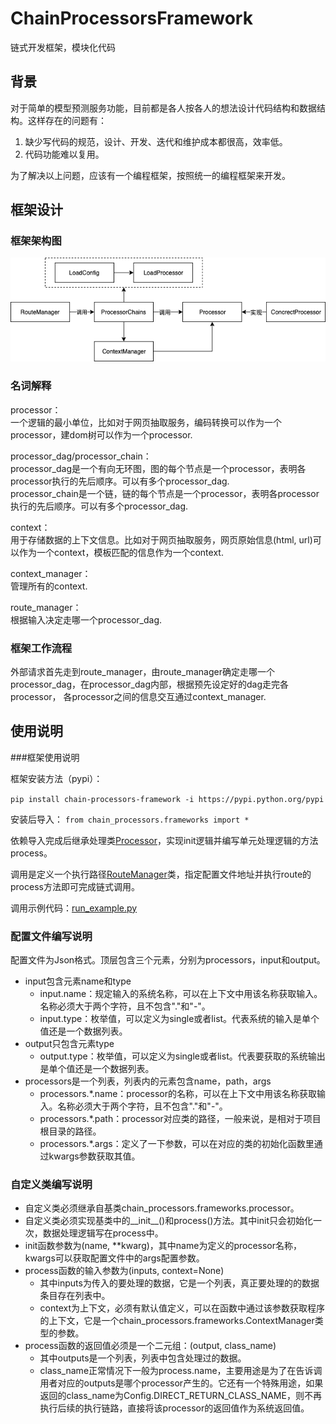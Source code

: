 # ChainProcessorsFramework

链式开发框架，模块化代码

## 背景
对于简单的模型预测服务功能，目前都是各人按各人的想法设计代码结构和数据结构。这样存在的问题有：  

1. 缺少写代码的规范，设计、开发、迭代和维护成本都很高，效率低。
2. 代码功能难以复用。

为了解决以上问题，应该有一个编程框架，按照统一的编程框架来开发。

## 框架设计

### 框架架构图
![架构图](链式执行框架.png)

### 名词解释
processor：  
一个逻辑的最小单位，比如对于网页抽取服务，编码转换可以作为一个processor，建dom树可以作为一个processor.

processor\_dag/processor\_chain：  
processor\_dag是一个有向无环图，图的每个节点是一个processor，表明各processor执行的先后顺序。可以有多个processor\_dag.  
processor\_chain是一个链，链的每个节点是一个processor，表明各processor执行的先后顺序。可以有多个processor\_dag.

context：  
用于存储数据的上下文信息。比如对于网页抽取服务，网页原始信息(html, url)可以作为一个context，模板匹配的信息作为一个context.

context\_manager：  
管理所有的context.

route\_manager：  
根据输入决定走哪一个processor_dag.

### 框架工作流程
外部请求首先走到route\_manager，由route\_manager确定走哪一个processor\_dag，在processor\_dag内部，根据预先设定好的dag走完各processor， 各processor之间的信息交互通过context\_manager.


## 使用说明

###框架使用说明

框架安装方法（pypi）：

`pip install chain-processors-framework -i https://pypi.python.org/pypi`

安装后导入：
`from chain_processors.frameworks import * `

依赖导入完成后继承处理类[Processor](chain_processors/frameworks/processor.py)，实现init逻辑并编写单元处理逻辑的方法process。

调用是定义一个执行路径[RouteManager](chain_processors/frameworks/route_manager.py)类，指定配置文件地址并执行route的process方法即可完成链式调用。

调用示例代码：[run_example.py](chain_processors/run_example.py)

### 配置文件编写说明

配置文件为Json格式。顶层包含三个元素，分别为processors，input和output。

- input包含元素name和type
    - input.name：规定输入的系统名称，可以在上下文中用该名称获取输入。名称必须大于两个字符，且不包含"."和"-"。
    - input.type：枚举值，可以定义为single或者list。代表系统的输入是单个值还是一个数据列表。
- output只包含元素type
    - output.type：枚举值，可以定义为single或者list。代表要获取的系统输出是单个值还是一个数据列表。
- processors是一个列表，列表内的元素包含name，path，args
    - processors.*.name：processor的名称，可以在上下文中用该名称获取输入。名称必须大于两个字符，且不包含"."和"-"。
    - processors.*.path：processor对应类的路径，一般来说，是相对于项目根目录的路径。
    - processors.*.args：定义了一下参数，可以在对应的类的初始化函数里通过kwargs参数获取其值。

### 自定义类编写说明

- 自定义类必须继承自基类chain_processors.frameworks.processor。 
- 自定义类必须实现基类中的\_\_init\_\_()和process()方法。其中init只会初始化一次，数据处理逻辑写在process中。
- init函数参数为(name, **kwarg)，其中name为定义的processor名称，kwargs可以获取配置文件中的args配置参数。
- process函数的输入参数为(inputs, context=None)
    - 其中inputs为传入的要处理的数据，它是一个列表，真正要处理的的数据条目存在列表中。
    - context为上下文，必须有默认值定义，可以在函数中通过该参数获取程序的上下文，它是一个chain_processors.frameworks.ContextManager类型的参数。
- process函数的返回值必须是一个二元组：(output, class_name)
    - 其中outputs是一个列表，列表中包含处理过的数据。
    - class_name正常情况下一般为process.name，主要用途是为了在告诉调用者对应的outputs是哪个processor产生的。它还有一个特殊用途，如果返回的class_name为Config.DIRECT_RETURN_CLASS_NAME，则不再执行后续的执行链路，直接将该processor的返回值作为系统返回值。
